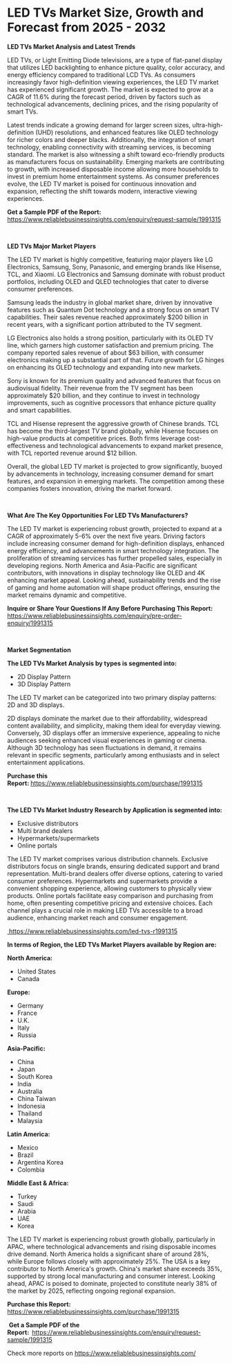 <p><h1>LED TVs Market Size, Growth and Forecast from 2025 - 2032</h1></p><p><strong>LED TVs Market Analysis and Latest Trends</strong></p>
<p><p>LED TVs, or Light Emitting Diode televisions, are a type of flat-panel display that utilizes LED backlighting to enhance picture quality, color accuracy, and energy efficiency compared to traditional LCD TVs. As consumers increasingly favor high-definition viewing experiences, the LED TV market has experienced significant growth. The market is expected to grow at a CAGR of 11.6% during the forecast period, driven by factors such as technological advancements, declining prices, and the rising popularity of smart TVs. </p><p>Latest trends indicate a growing demand for larger screen sizes, ultra-high-definition (UHD) resolutions, and enhanced features like OLED technology for richer colors and deeper blacks. Additionally, the integration of smart technology, enabling connectivity with streaming services, is becoming standard. The market is also witnessing a shift toward eco-friendly products as manufacturers focus on sustainability. Emerging markets are contributing to growth, with increased disposable income allowing more households to invest in premium home entertainment systems. As consumer preferences evolve, the LED TV market is poised for continuous innovation and expansion, reflecting the shift towards modern, interactive viewing experiences.</p></p>
<p><strong>Get a Sample PDF of the Report:&nbsp;</strong> <a href="https://www.reliablebusinessinsights.com/enquiry/request-sample/1991315?utm_campaign=3366&utm_medium=2&utm_source=Github&utm_content=ia&utm_term=04042025&utm_id=led-tvs">https://www.reliablebusinessinsights.com/enquiry/request-sample/1991315</a></p>
<p>&nbsp;</p>
<p><strong>LED TVs Major Market Players</strong></p>
<p><p>The LED TV market is highly competitive, featuring major players like LG Electronics, Samsung, Sony, Panasonic, and emerging brands like Hisense, TCL, and Xiaomi. LG Electronics and Samsung dominate with robust product portfolios, including OLED and QLED technologies that cater to diverse consumer preferences. </p><p>Samsung leads the industry in global market share, driven by innovative features such as Quantum Dot technology and a strong focus on smart TV capabilities. Their sales revenue reached approximately $200 billion in recent years, with a significant portion attributed to the TV segment. </p><p>LG Electronics also holds a strong position, particularly with its OLED TV line, which garners high customer satisfaction and premium pricing. The company reported sales revenue of about $63 billion, with consumer electronics making up a substantial part of that. Future growth for LG hinges on enhancing its OLED technology and expanding into new markets.</p><p>Sony is known for its premium quality and advanced features that focus on audiovisual fidelity. Their revenue from the TV segment has been approximately $20 billion, and they continue to invest in technology improvements, such as cognitive processors that enhance picture quality and smart capabilities.</p><p>TCL and Hisense represent the aggressive growth of Chinese brands. TCL has become the third-largest TV brand globally, while Hisense focuses on high-value products at competitive prices. Both firms leverage cost-effectiveness and technological advancements to expand market presence, with TCL reported revenue around $12 billion.</p><p>Overall, the global LED TV market is projected to grow significantly, buoyed by advancements in technology, increasing consumer demand for smart features, and expansion in emerging markets. The competition among these companies fosters innovation, driving the market forward.</p></p>
<p>&nbsp;</p>
<p><strong>What Are The Key Opportunities For LED TVs Manufacturers?</strong></p>
<p><p>The LED TV market is experiencing robust growth, projected to expand at a CAGR of approximately 5-6% over the next five years. Driving factors include increasing consumer demand for high-definition displays, enhanced energy efficiency, and advancements in smart technology integration. The proliferation of streaming services has further propelled sales, especially in developing regions. North America and Asia-Pacific are significant contributors, with innovations in display technology like OLED and 4K enhancing market appeal. Looking ahead, sustainability trends and the rise of gaming and home automation will shape product offerings, ensuring the market remains dynamic and competitive.</p></p>
<p><strong>Inquire or Share Your Questions If Any Before Purchasing This Report:</strong> <a href="https://www.reliablebusinessinsights.com/enquiry/pre-order-enquiry/1991315?utm_campaign=3366&utm_medium=2&utm_source=Github&utm_content=ia&utm_term=04042025&utm_id=led-tvs">https://www.reliablebusinessinsights.com/enquiry/pre-order-enquiry/1991315</a></p>
<p>&nbsp;</p>
<p><strong>Market Segmentation</strong></p>
<p><strong>The LED TVs Market Analysis by types is segmented into:</strong></p>
<p><ul><li>2D Display Pattern</li><li>3D Display Pattern</li></ul></p>
<p><p>The LED TV market can be categorized into two primary display patterns: 2D and 3D displays. </p><p>2D displays dominate the market due to their affordability, widespread content availability, and simplicity, making them ideal for everyday viewing. Conversely, 3D displays offer an immersive experience, appealing to niche audiences seeking enhanced visual experiences in gaming or cinema. Although 3D technology has seen fluctuations in demand, it remains relevant in specific segments, particularly among enthusiasts and in select entertainment applications.</p></p>
<p><strong>Purchase this Report:&nbsp;</strong><a href="https://www.reliablebusinessinsights.com/purchase/1991315?utm_campaign=3366&utm_medium=2&utm_source=Github&utm_content=ia&utm_term=04042025&utm_id=led-tvs">https://www.reliablebusinessinsights.com/purchase/1991315</a></p>
<p>&nbsp;</p>
<p><strong>The LED TVs Market Industry Research by Application is segmented into:</strong></p>
<p><ul><li>Exclusive distributors</li><li>Multi brand dealers</li><li>Hypermarkets/supermarkets</li><li>Online portals</li></ul></p>
<p><p>The LED TV market comprises various distribution channels. Exclusive distributors focus on single brands, ensuring dedicated support and brand representation. Multi-brand dealers offer diverse options, catering to varied consumer preferences. Hypermarkets and supermarkets provide a convenient shopping experience, allowing customers to physically view products. Online portals facilitate easy comparison and purchasing from home, often presenting competitive pricing and extensive choices. Each channel plays a crucial role in making LED TVs accessible to a broad audience, enhancing market reach and consumer engagement.</p></p>
<p><a href="https://www.reliablebusinessinsights.com/led-tvs-r1991315?utm_campaign=3366&utm_medium=2&utm_source=Github&utm_content=ia&utm_term=04042025&utm_id=led-tvs">&nbsp;https://www.reliablebusinessinsights.com/led-tvs-r1991315</a></p>
<p><strong>In terms of Region, the LED TVs Market Players available by Region are:</strong></p>
<p>
    <p> <strong> North America: </strong>
        <ul>
            <li>United States</li>
            <li>Canada</li>
        </ul>
        </p> 
    <p> <strong> Europe: </strong>
        <ul>
            <li>Germany</li>
            <li>France</li>
            <li>U.K.</li>
            <li>Italy</li>
            <li>Russia</li>
        </ul>
        </p> 
    <p> <strong> Asia-Pacific: </strong>
        <ul>
            <li>China</li>
            <li>Japan</li>
            <li>South Korea</li>
            <li>India</li>
            <li>Australia</li>
            <li>China Taiwan</li>
            <li>Indonesia</li>
            <li>Thailand</li>
            <li>Malaysia</li>
        </ul>
        </p> 
    <p> <strong> Latin America: </strong>
        <ul>
            <li>Mexico</li>
            <li>Brazil</li>
            <li>Argentina Korea</li>
            <li>Colombia</li>
        </ul>
        </p> 
    <p> <strong> Middle East & Africa: </strong>
        <ul>
            <li>Turkey</li>
            <li>Saudi</li>
            <li>Arabia</li>
            <li>UAE</li>
            <li>Korea</li>
        </ul>
    </p>
    </p>
<p><p>The LED TV market is experiencing robust growth globally, particularly in APAC, where technological advancements and rising disposable incomes drive demand. North America holds a significant share of around 28%, while Europe follows closely with approximately 25%. The USA is a key contributor to North America's growth. China's market share exceeds 35%, supported by strong local manufacturing and consumer interest. Looking ahead, APAC is poised to dominate, projected to constitute nearly 38% of the market by 2025, reflecting ongoing regional expansion.</p></p>
<p><strong>Purchase this Report: </strong><a href="https://www.reliablebusinessinsights.com/purchase/1991315?utm_campaign=3366&utm_medium=2&utm_source=Github&utm_content=ia&utm_term=04042025&utm_id=led-tvs">https://www.reliablebusinessinsights.com/purchase/1991315</a></p>
<p>&nbsp;<strong>Get a Sample PDF of the Report:&nbsp;&nbsp;</strong><a href="https://www.reliablebusinessinsights.com/enquiry/request-sample/1991315?utm_campaign=3366&utm_medium=2&utm_source=Github&utm_content=ia&utm_term=04042025&utm_id=led-tvs">https://www.reliablebusinessinsights.com/enquiry/request-sample/1991315</a></p>
<p><strong></strong></p>
<p>Check more reports on <a href="https://www.reliablebusinessinsights.com/?utm_campaign=3366&utm_medium=2&utm_source=Github&utm_content=ia&utm_term=04042025&utm_id=led-tvs">https://www.reliablebusinessinsights.com/</a></p>